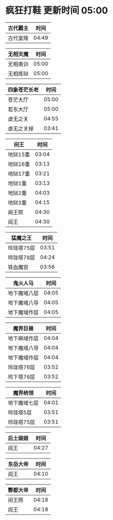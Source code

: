 # 疯狂打鞋 更新时间 05:00

| 古代霸主   | 时间    |
|--------|-------|
| 古代皇陵 | 04:49 |

| 无相天魔   | 时间    |
|--------|-------|
| 无相类训 | 05:00 |
| 无相炼狱 | 05:00 |

| 四象苍茫长老   | 时间    |
|--------|-------|
| 苍茫大厅 | 05:00 |
| 若东大厅 | 05:00 |
| 虚无之关 | 04:55 |
| 虚无之关掉 | 03:41 |

| 间王   | 时间    |
|--------|-------|
| 地狱15重 | 03:04 |
| 地狱16重 | 03:13 |
| 地狱17重 | 03:21 |
| 地狱1重 | 03:13 |
| 地狱2重 | 04:03 |
| 地狱3重 | 04:15 |
| 闻王熙 | 04:30 |
| 阎王 | 04:30 |

| 猛魔之王   | 时间    |
|--------|-------|
| 玲珑塔75层 | 03:51 |
| 玲珑塔78层 | 04:24 |
| 铁血魔宫 | 03:56 |

| 鬼火人马   | 时间    |
|--------|-------|
| 地下魔域八层 | 04:05 |
| 地下魔域八导 | 04:05 |
| 地下魔域作层 | 04:05 |

| 魔界巨兽   | 时间    |
|--------|-------|
| 地下麻域作层 | 04:04 |
| 地下魔域八导 | 04:04 |
| 地下魔域作层 | 04:04 |
| 玲珑塔76层 | 03:52 |
| 玲下塔76层 | 03:52 |

| 魔界统领   | 时间    |
|--------|-------|
| 地下魔域七层 | 04:01 |
| 玲珑塔5层 | 03:51 |
| 玲珑塔75层 | 03:51 |

| 后土娘娘   | 时间    |
|--------|-------|
| 阎王 | 04:27 |

| 东岳大帝   | 时间    |
|--------|-------|
| 阎王 | 04:10 |

| 酆都大帝   | 时间    |
|--------|-------|
| 间王网 | 04:18 |
| 阎王 | 04:18 |